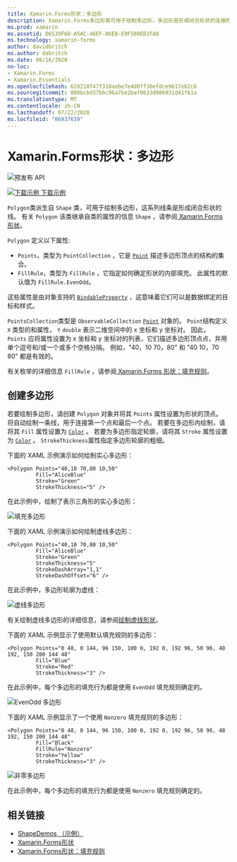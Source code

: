 ```yaml
---
title: Xamarin.Forms形状：多边形
description: Xamarin.Forms多边形类可用于绘制多边形，多边形是形成闭合形状的连接的一系列线条。
ms.prod: xamarin
ms.assetid: D6539F60-A5AC-46EF-86EB-E9F508EB1FA8
ms.technology: xamarin-forms
author: davidbritch
ms.author: dabritch
ms.date: 06/16/2020
no-loc:
- Xamarin.Forms
- Xamarin.Essentials
ms.openlocfilehash: 628218f47f318aebe7e4d0ff30efdce9617eb2c6
ms.sourcegitcommit: 008bcbd37b6c96a7be2baf0633d066931d41f61a
ms.translationtype: MT
ms.contentlocale: zh-CN
ms.lasthandoff: 07/22/2020
ms.locfileid: "86937639"
---
```

# <a name="xamarinforms-shapes-polygon"></a>Xamarin.Forms形状：多边形

![预发布 API](~/media/shared/preview.png "此 API 当前为预发布版本")

[![下载示例](~/media/shared/download.png) 下载示例](https://docs.microsoft.com/samples/xamarin/xamarin-forms-samples/userinterface-shapesdemos/)

`Polygon`类派生自 `Shape` 类，可用于绘制多边形，这系列线条是形成闭合形状的线。 有关 `Polygon` 该类继承自类的属性的信息 `Shape` ，请参阅[ Xamarin.Forms 形状](index.md)。

`Polygon` 定义以下属性:

- `Points`，类型为 `PointCollection` ，它是 [`Point`](xref:Xamarin.Forms.Point) 描述多边形顶点的结构的集合。
- `FillRule`，类型为 `FillRule` ，它指定如何确定形状的内部填充。 此属性的默认值为 `FillRule.EvenOdd`。

这些属性是由对象支持的 [`BindableProperty`](xref:Xamarin.Forms.BindableProperty) ，这意味着它们可以是数据绑定的目标和样式。

`PointsCollection`类型是 `ObservableCollection` [`Point`](xref:Xamarin.Forms.Point) 对象的。 `Point`结构定义 `X` 类型的和属性， `Y` `double` 表示二维空间中的 x 坐标和 y 坐标对。 因此， `Points` 应将属性设置为 x 坐标和 y 坐标对的列表，它们描述多边形顶点点，并用单个逗号和/或一个或多个空格分隔。 例如，"40，10 70，80" 和 "40 10，70 80" 都是有效的。

有关枚举的详细信息 `FillRule` ，请参阅[ Xamarin.Forms 形状：填充规则](fillrules.md)。

## <a name="create-a-polygon"></a>创建多边形

若要绘制多边形，请创建 `Polygon` 对象并将其 `Points` 属性设置为形状的顶点。 将自动绘制一条线，用于连接第一个点和最后一个点。 若要在多边形内绘制，请将其 `Fill` 属性设置为 [`Color`](xref:Xamarin.Forms.Color) 。 若要为多边形指定轮廓，请将其 `Stroke` 属性设置为 [`Color`](xref:Xamarin.Forms.Color) 。 `StrokeThickness`属性指定多边形轮廓的粗细。

下面的 XAML 示例演示如何绘制实心多边形：

```xaml
<Polygon Points="40,10 70,80 10,50"
         Fill="AliceBlue"
         Stroke="Green"
         StrokeThickness="5" />
```

在此示例中，绘制了表示三角形的实心多边形：

![填充多边形](polygon-images/filled.png "填充多边形")

下面的 XAML 示例演示如何绘制虚线多边形：

```xaml
<Polygon Points="40,10 70,80 10,50"
         Fill="AliceBlue"
         Stroke="Green"
         StrokeThickness="5"
         StrokeDashArray="1,1"
         StrokeDashOffset="6" />
```

在此示例中，多边形轮廓为虚线：

![虚线多边形](polygon-images/dashed.png "虚线多边形")

有关绘制虚线多边形的详细信息，请参阅[绘制虚线形状](index.md#draw-dashed-shapes)。

下面的 XAML 示例显示了使用默认填充规则的多边形：

```xaml
<Polygon Points="0 48, 0 144, 96 150, 100 0, 192 0, 192 96, 50 96, 48 192, 150 200 144 48"
         Fill="Blue"
         Stroke="Red"
         StrokeThickness="3" />
```

在此示例中，每个多边形的填充行为都是使用 `EvenOdd` 填充规则确定的。

![EvenOdd 多边形](polygon-images/evenodd.png "EvenOdd 多边形")

下面的 XAML 示例显示了一个使用 `Nonzero` 填充规则的多边形：

```xaml
<Polygon Points="0 48, 0 144, 96 150, 100 0, 192 0, 192 96, 50 96, 48 192, 150 200 144 48"
         Fill="Black"
         FillRule="Nonzero"
         Stroke="Yellow"
         StrokeThickness="3" />
```

![非零多边形](polygon-images/nonzero.png "非零多边形")

在此示例中，每个多边形的填充行为都是使用 `Nonzero` 填充规则确定的。

## <a name="related-links"></a>相关链接

- [ShapeDemos （示例）](https://docs.microsoft.com/samples/xamarin/xamarin-forms-samples/userinterface-shapesdemos/)
- [Xamarin.Forms形状](index.md)
- [Xamarin.Forms形状：填充规则](fillrules.md)
